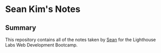 # Sean Kim's Notes
## Summary

This repository contains all of the notes taken by [Sean](https://github.com/skimmilk1172) for the Lighthouse Labs Web Development Bootcamp.